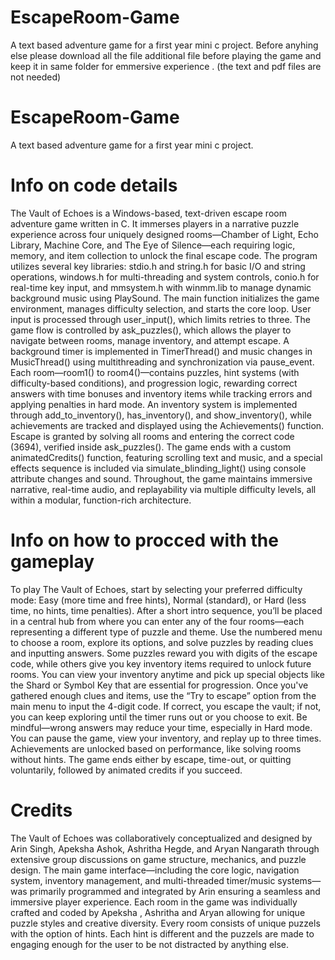 # EscapeRoom-Game
A text based adventure game for a first year mini c project. 
Before anyhing else please download all the file additional file before playing the game and keep it in same folder for emmersive experience . (the text and pdf files are not needed) 
# EscapeRoom-Game
A text based adventure game for a first year mini c project. 
# Info on code details
The Vault of Echoes is a Windows-based, text-driven escape room adventure game written in C. It immerses players in a narrative puzzle experience across four uniquely designed rooms—Chamber of Light, Echo Library, Machine Core, and The Eye of Silence—each requiring logic, memory, and item collection to unlock the final escape code. The program utilizes several key libraries: stdio.h and string.h for basic I/O and string operations, windows.h for multi-threading and system controls, conio.h for real-time key input, and mmsystem.h with winmm.lib to manage dynamic background music using PlaySound. The main function initializes the game environment, manages difficulty selection, and starts the core loop. User input is processed through user_input(), which limits retries to three. The game flow is controlled by ask_puzzles(), which allows the player to navigate between rooms, manage inventory, and attempt escape. A background timer is implemented in TimerThread() and music changes in MusicThread() using multithreading and synchronization via pause_event. Each room—room1() to room4()—contains puzzles, hint systems (with difficulty-based conditions), and progression logic, rewarding correct answers with time bonuses and inventory items while tracking errors and applying penalties in hard mode. An inventory system is implemented through add_to_inventory(), has_inventory(), and show_inventory(), while achievements are tracked and displayed using the Achievements() function. Escape is granted by solving all rooms and entering the correct code (3694), verified inside ask_puzzles(). The game ends with a custom animatedCredits() function, featuring scrolling text and music, and a special effects sequence is included via simulate_blinding_light() using console attribute changes and sound. Throughout, the game maintains immersive narrative, real-time audio, and replayability via multiple difficulty levels, all within a modular, function-rich architecture.
# Info on how to procced with the gameplay
To play The Vault of Echoes, start by selecting your preferred difficulty mode: Easy (more time and free hints), Normal (standard), or Hard (less time, no hints, time penalties). After a short intro sequence, you’ll be placed in a central hub from where you can enter any of the four rooms—each representing a different type of puzzle and theme. Use the numbered menu to choose a room, explore its options, and solve puzzles by reading clues and inputting answers. Some puzzles reward you with digits of the escape code, while others give you key inventory items required to unlock future rooms. You can view your inventory anytime and pick up special objects like the Shard or Symbol Key that are essential for progression. Once you've gathered enough clues and items, use the “Try to escape” option from the main menu to input the 4-digit code. If correct, you escape the vault; if not, you can keep exploring until the timer runs out or you choose to exit. Be mindful—wrong answers may reduce your time, especially in Hard mode. You can pause the game, view your inventory, and replay up to three times. Achievements are unlocked based on performance, like solving rooms without hints. The game ends either by escape, time-out, or quitting voluntarily, followed by animated credits if you succeed.
# Credits
The Vault of Echoes was collaboratively conceptualized and designed by Arin Singh, Apeksha Ashok, Ashritha Hegde, and Aryan Nangarath through extensive group discussions on game structure, mechanics, and puzzle design. The main game interface—including the core logic, navigation system, inventory management, and multi-threaded timer/music systems—was primarily programmed and integrated by Arin ensuring a seamless and immersive player experience. Each room in the game was individually crafted and coded by Apeksha , Ashritha and Aryan allowing for unique puzzle styles and creative diversity. Every room consists of unique puzzels with the option of hints. Each hint is different and the puzzels are made to engaging enough for the user to be not distracted by anything else. 

